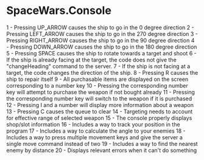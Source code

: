 # SpaceWars.Console

1 - Pressing UP_ARROW causes the ship to go in the 0 degree direction
2 - Pressing LEFT_ARROW causes the ship to go in the 270 degree direction
3 - Pressing RIGHT_ARROW causes the ship to go in the 90 degree direction
4 - Pressing DOWN_ARROW causes the ship to go in the 180 degree direction
5 - Pressing SPACE causes the ship to rotate towards a target and shoot
6 - If the ship is already facing at the target, the code does not give the "changeHeading" command to the server.
7 - If the ship is not facing at a target, the code changes the direction of the ship.
8 - Pressing R causes the ship to repair itself
9 - All purchasable items are displayed on the screen corresponding to a number key
10 - Pressing the corresponding number key will attempt to purchase the weapon if not bought already
11 - Pressing the corresponding number key will switch to the weapon if it is purchased
12 - Pressing I and a number will display more information about a weapon
13 - Pressing C causes the queue to clear
14 - Targeting needs to account for effective range of selected weapon
15 - The console properly displays shop/slot information
16 - Includes a way to track your position in the program
17 - Includes a way to calculate the angle to your enemies
18 - Includes a way to press multiple movement keys and give the server a single move command instead of two
19 - Includes a way to find the nearest enemy by distance
20 - Displays relevant errors when it can't do something

